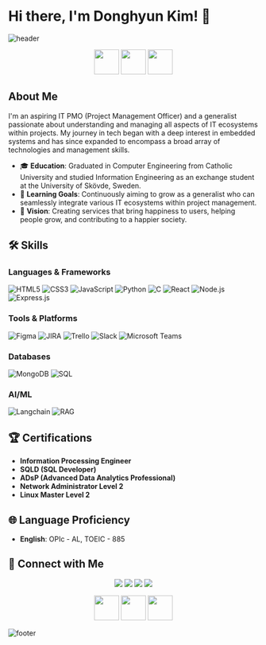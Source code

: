 # Hi there, I'm Donghyun Kim! 👋

![header](https://capsule-render.vercel.app/api?type=waving&color=7F7FD5&text=%20DongHeyonKim%20%20&height=200&fontSize=90&fontColor=ffffff)

<p align="center">
  <img src="https://media.giphy.com/media/QHE5gWI0QjqF2/giphy.gif" width="50">
  <img src="https://media.giphy.com/media/3o7bu3XilJ5BOiSGic/giphy.gif" width="50">
  <img src="https://media.giphy.com/media/l0MYLONk4kLl5QySI/giphy.gif" width="50">
</p>

## About Me
I'm an aspiring IT PMO (Project Management Officer) and a generalist passionate about understanding and managing all aspects of IT ecosystems within projects. My journey in tech began with a deep interest in embedded systems and has since expanded to encompass a broad array of technologies and management skills.

- 🎓 **Education**: Graduated in Computer Engineering from Catholic University and studied Information Engineering as an exchange student at the University of Skövde, Sweden.
- 🌱 **Learning Goals**: Continuously aiming to grow as a generalist who can seamlessly integrate various IT ecosystems within project management.
- 💼 **Vision**: Creating services that bring happiness to users, helping people grow, and contributing to a happier society.

## 🛠 Skills

### Languages & Frameworks
![HTML5](https://img.shields.io/badge/HTML5-E34F26?style=flat-square&logo=html5&logoColor=white) ![CSS3](https://img.shields.io/badge/CSS3-1572B6?style=flat-square&logo=css3&logoColor=white) ![JavaScript](https://img.shields.io/badge/JavaScript-F7DF1E?style=flat-square&logo=javascript&logoColor=black) ![Python](https://img.shields.io/badge/Python-3776AB?style=flat-square&logo=python&logoColor=white) ![C](https://img.shields.io/badge/C-00599C?style=flat-square&logo=c&logoColor=white) ![React](https://img.shields.io/badge/React-20232A?style=flat-square&logo=react&logoColor=61DAFB) ![Node.js](https://img.shields.io/badge/Node.js-339933?style=flat-square&logo=nodedotjs&logoColor=white) ![Express.js](https://img.shields.io/badge/Express.js-000000?style=flat-square&logo=express&logoColor=white)

### Tools & Platforms
![Figma](https://img.shields.io/badge/Figma-F24E1E?style=flat-square&logo=figma&logoColor=white) ![JIRA](https://img.shields.io/badge/JIRA-0052CC?style=flat-square&logo=jira&logoColor=white) ![Trello](https://img.shields.io/badge/Trello-0079FF?style=flat-square&logo=trello&logoColor=white) ![Slack](https://img.shields.io/badge/Slack-4A154B?style=flat-square&logo=slack&logoColor=white) ![Microsoft Teams](https://img.shields.io/badge/Microsoft_Teams-6264A7?style=flat-square&logo=microsoft-teams&logoColor=white)

### Databases
![MongoDB](https://img.shields.io/badge/MongoDB-4EA94B?style=flat-square&logo=mongodb&logoColor=white) ![SQL](https://img.shields.io/badge/SQL-000000?style=flat-square&logo=sql&logoColor=white)

### AI/ML
![Langchain](https://img.shields.io/badge/Langchain-FF0000?style=flat-square&logo=python&logoColor=white) ![RAG](https://img.shields.io/badge/RAG-008080?style=flat-square&logo=python&logoColor=white)

## 🏆 Certifications

- **Information Processing Engineer**
- **SQLD (SQL Developer)**
- **ADsP (Advanced Data Analytics Professional)**
- **Network Administrator Level 2**
- **Linux Master Level 2**

## 🌐 Language Proficiency

- **English**: OPIc - AL, TOEIC - 885

## 🌟 Connect with Me

<p align="center">
  <a href="https://github.com/freecoderer"><img src="https://img.shields.io/badge/-freecoderer-181717?style=flat-square&logo=github&logoColor=white"/></a>
  <a href="https://www.linkedin.com/in/kdh1999dev"><img src="https://img.shields.io/badge/-Donghyun%20Kim-blue?style=flat-square&logo=Linkedin&logoColor=white"/></a>
  <a href="mailto:your-email@example.com"><img src="https://img.shields.io/badge/-Email-D14836?style=flat-square&logo=gmail&logoColor=white"/></a>
  <a href="https://twitter.com/yourusername"><img src="https://img.shields.io/badge/-Twitter-1DA1F2?style=flat-square&logo=twitter&logoColor=white"/></a>
</p>

<p align="center">
  <img src="https://media.giphy.com/media/26ufdipQqU2lhNA4g/giphy.gif" width="50">
  <img src="https://media.giphy.com/media/3oEjI6SIIHBdRxXI40/giphy.gif" width="50">
  <img src="https://media.giphy.com/media/l0HlTy9x8FZo0XO1i/giphy.gif" width="50">
</p>

![footer](https://capsule-render.vercel.app/api?section=footer&type=waving&color=7F7FD5)
